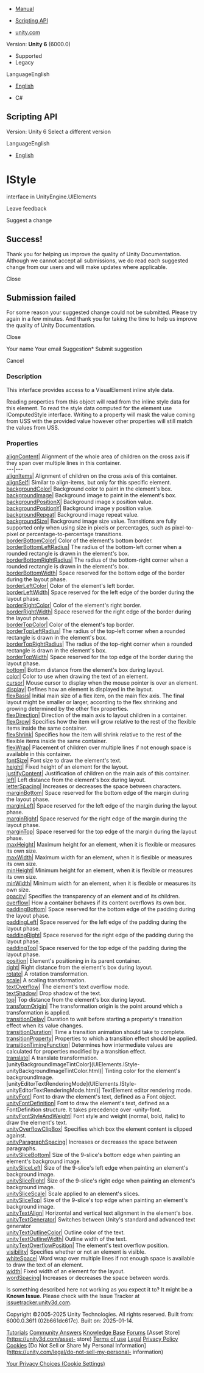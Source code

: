 [ ]()

  * [Manual](../Manual/index.html)
  * [Scripting API](../ScriptReference/index.html)

  * [unity.com](https://unity.com/)

Version: **Unity 6** (6000.0)

  * Supported
  * Legacy

LanguageEnglish

  * [English]()

  * C#

[ ](https://docs.unity3d.com)

## Scripting API

Version: Unity 6 Select a different version

LanguageEnglish

  * [English]()

# IStyle

interface in UnityEngine.UIElements

Leave feedback

Suggest a change

## Success!

Thank you for helping us improve the quality of Unity Documentation. Although
we cannot accept all submissions, we do read each suggested change from our
users and will make updates where applicable.

Close

## Submission failed

For some reason your suggested change could not be submitted. Please <a>try
again</a> in a few minutes. And thank you for taking the time to help us
improve the quality of Unity Documentation.

Close

Your name Your email Suggestion* Submit suggestion

Cancel

[ ]()

### Description

This interface provides access to a VisualElement inline style data.

Reading properties from this object will read from the inline style data for
this element. To read the style data computed for the element use
IComputedStyle interface. Writing to a property will mask the value coming
from USS with the provided value however other properties will still match the
values from USS.

### Properties

[alignContent](UIElements.IStyle-alignContent.html)|  Alignment of the whole
area of children on the cross axis if they span over multiple lines in this
container.  
---|---  
[alignItems](UIElements.IStyle-alignItems.html)|  Alignment of children on the
cross axis of this container.  
[alignSelf](UIElements.IStyle-alignSelf.html)|  Similar to align-items, but
only for this specific element.  
[backgroundColor](UIElements.IStyle-backgroundColor.html)|  Background color
to paint in the element's box.  
[backgroundImage](UIElements.IStyle-backgroundImage.html)|  Background image
to paint in the element's box.  
[backgroundPositionX](UIElements.IStyle-backgroundPositionX.html)|  Background
image x position value.  
[backgroundPositionY](UIElements.IStyle-backgroundPositionY.html)|  Background
image y position value.  
[backgroundRepeat](UIElements.IStyle-backgroundRepeat.html)|  Background image
repeat value.  
[backgroundSize](UIElements.IStyle-backgroundSize.html)|  Background image
size value. Transitions are fully supported only when using size in pixels or
percentages, such as pixel-to-pixel or percentage-to-percentage transitions.  
[borderBottomColor](UIElements.IStyle-borderBottomColor.html)|  Color of the
element's bottom border.  
[borderBottomLeftRadius](UIElements.IStyle-borderBottomLeftRadius.html)|  The
radius of the bottom-left corner when a rounded rectangle is drawn in the
element's box.  
[borderBottomRightRadius](UIElements.IStyle-borderBottomRightRadius.html)|
The radius of the bottom-right corner when a rounded rectangle is drawn in the
element's box.  
[borderBottomWidth](UIElements.IStyle-borderBottomWidth.html)|  Space reserved
for the bottom edge of the border during the layout phase.  
[borderLeftColor](UIElements.IStyle-borderLeftColor.html)|  Color of the
element's left border.  
[borderLeftWidth](UIElements.IStyle-borderLeftWidth.html)|  Space reserved for
the left edge of the border during the layout phase.  
[borderRightColor](UIElements.IStyle-borderRightColor.html)|  Color of the
element's right border.  
[borderRightWidth](UIElements.IStyle-borderRightWidth.html)|  Space reserved
for the right edge of the border during the layout phase.  
[borderTopColor](UIElements.IStyle-borderTopColor.html)|  Color of the
element's top border.  
[borderTopLeftRadius](UIElements.IStyle-borderTopLeftRadius.html)|  The radius
of the top-left corner when a rounded rectangle is drawn in the element's box.  
[borderTopRightRadius](UIElements.IStyle-borderTopRightRadius.html)|  The
radius of the top-right corner when a rounded rectangle is drawn in the
element's box.  
[borderTopWidth](UIElements.IStyle-borderTopWidth.html)|  Space reserved for
the top edge of the border during the layout phase.  
[bottom](UIElements.IStyle-bottom.html)|  Bottom distance from the element's
box during layout.  
[color](UIElements.IStyle-color.html)|  Color to use when drawing the text of
an element.  
[cursor](UIElements.IStyle-cursor.html)|  Mouse cursor to display when the
mouse pointer is over an element.  
[display](UIElements.IStyle-display.html)|  Defines how an element is
displayed in the layout.  
[flexBasis](UIElements.IStyle-flexBasis.html)|  Initial main size of a flex
item, on the main flex axis. The final layout might be smaller or larger,
according to the flex shrinking and growing determined by the other flex
properties.  
[flexDirection](UIElements.IStyle-flexDirection.html)|  Direction of the main
axis to layout children in a container.  
[flexGrow](UIElements.IStyle-flexGrow.html)|  Specifies how the item will grow
relative to the rest of the flexible items inside the same container.  
[flexShrink](UIElements.IStyle-flexShrink.html)|  Specifies how the item will
shrink relative to the rest of the flexible items inside the same container.  
[flexWrap](UIElements.IStyle-flexWrap.html)|  Placement of children over
multiple lines if not enough space is available in this container.  
[fontSize](UIElements.IStyle-fontSize.html)|  Font size to draw the element's
text.  
[height](UIElements.IStyle-height.html)|  Fixed height of an element for the
layout.  
[justifyContent](UIElements.IStyle-justifyContent.html)|  Justification of
children on the main axis of this container.  
[left](UIElements.IStyle-left.html)|  Left distance from the element's box
during layout.  
[letterSpacing](UIElements.IStyle-letterSpacing.html)|  Increases or decreases
the space between characters.  
[marginBottom](UIElements.IStyle-marginBottom.html)|  Space reserved for the
bottom edge of the margin during the layout phase.  
[marginLeft](UIElements.IStyle-marginLeft.html)|  Space reserved for the left
edge of the margin during the layout phase.  
[marginRight](UIElements.IStyle-marginRight.html)|  Space reserved for the
right edge of the margin during the layout phase.  
[marginTop](UIElements.IStyle-marginTop.html)|  Space reserved for the top
edge of the margin during the layout phase.  
[maxHeight](UIElements.IStyle-maxHeight.html)|  Maximum height for an element,
when it is flexible or measures its own size.  
[maxWidth](UIElements.IStyle-maxWidth.html)|  Maximum width for an element,
when it is flexible or measures its own size.  
[minHeight](UIElements.IStyle-minHeight.html)|  Minimum height for an element,
when it is flexible or measures its own size.  
[minWidth](UIElements.IStyle-minWidth.html)|  Minimum width for an element,
when it is flexible or measures its own size.  
[opacity](UIElements.IStyle-opacity.html)|  Specifies the transparency of an
element and of its children.  
[overflow](UIElements.IStyle-overflow.html)|  How a container behaves if its
content overflows its own box.  
[paddingBottom](UIElements.IStyle-paddingBottom.html)|  Space reserved for the
bottom edge of the padding during the layout phase.  
[paddingLeft](UIElements.IStyle-paddingLeft.html)|  Space reserved for the
left edge of the padding during the layout phase.  
[paddingRight](UIElements.IStyle-paddingRight.html)|  Space reserved for the
right edge of the padding during the layout phase.  
[paddingTop](UIElements.IStyle-paddingTop.html)|  Space reserved for the top
edge of the padding during the layout phase.  
[position](UIElements.IStyle-position.html)|  Element's positioning in its
parent container.  
[right](UIElements.IStyle-right.html)|  Right distance from the element's box
during layout.  
[rotate](UIElements.IStyle-rotate.html)|  A rotation transformation.  
[scale](UIElements.IStyle-scale.html)|  A scaling transformation.  
[textOverflow](UIElements.IStyle-textOverflow.html)|  The element's text
overflow mode.  
[textShadow](UIElements.IStyle-textShadow.html)|  Drop shadow of the text.  
[top](UIElements.IStyle-top.html)|  Top distance from the element's box during
layout.  
[transformOrigin](UIElements.IStyle-transformOrigin.html)|  The transformation
origin is the point around which a transformation is applied.  
[transitionDelay](UIElements.IStyle-transitionDelay.html)|  Duration to wait
before starting a property's transition effect when its value changes.  
[transitionDuration](UIElements.IStyle-transitionDuration.html)|  Time a
transition animation should take to complete.  
[transitionProperty](UIElements.IStyle-transitionProperty.html)|  Properties
to which a transition effect should be applied.  
[transitionTimingFunction](UIElements.IStyle-transitionTimingFunction.html)|
Determines how intermediate values are calculated for properties modified by a
transition effect.  
[translate](UIElements.IStyle-translate.html)|  A translate transformation.  
[unityBackgroundImageTintColor](UIElements.IStyle-
unityBackgroundImageTintColor.html)|  Tinting color for the element's
backgroundImage.  
[unityEditorTextRenderingMode](UIElements.IStyle-
unityEditorTextRenderingMode.html)|  TextElement editor rendering mode.  
[unityFont](UIElements.IStyle-unityFont.html)|  Font to draw the element's
text, defined as a Font object.  
[unityFontDefinition](UIElements.IStyle-unityFontDefinition.html)|  Font to
draw the element's text, defined as a FontDefinition structure. It takes
precedence over -unity-font.  
[unityFontStyleAndWeight](UIElements.IStyle-unityFontStyleAndWeight.html)|
Font style and weight (normal, bold, italic) to draw the element's text.  
[unityOverflowClipBox](UIElements.IStyle-unityOverflowClipBox.html)|
Specifies which box the element content is clipped against.  
[unityParagraphSpacing](UIElements.IStyle-unityParagraphSpacing.html)|
Increases or decreases the space between paragraphs.  
[unitySliceBottom](UIElements.IStyle-unitySliceBottom.html)|  Size of the
9-slice's bottom edge when painting an element's background image.  
[unitySliceLeft](UIElements.IStyle-unitySliceLeft.html)|  Size of the
9-slice's left edge when painting an element's background image.  
[unitySliceRight](UIElements.IStyle-unitySliceRight.html)|  Size of the
9-slice's right edge when painting an element's background image.  
[unitySliceScale](UIElements.IStyle-unitySliceScale.html)|  Scale applied to
an element's slices.  
[unitySliceTop](UIElements.IStyle-unitySliceTop.html)|  Size of the 9-slice's
top edge when painting an element's background image.  
[unityTextAlign](UIElements.IStyle-unityTextAlign.html)|  Horizontal and
vertical text alignment in the element's box.  
[unityTextGenerator](UIElements.IStyle-unityTextGenerator.html)|  Switches
between Unity's standard and advanced text generator  
[unityTextOutlineColor](UIElements.IStyle-unityTextOutlineColor.html)|
Outline color of the text.  
[unityTextOutlineWidth](UIElements.IStyle-unityTextOutlineWidth.html)|
Outline width of the text.  
[unityTextOverflowPosition](UIElements.IStyle-unityTextOverflowPosition.html)|
The element's text overflow position.  
[visibility](UIElements.IStyle-visibility.html)|  Specifies whether or not an
element is visible.  
[whiteSpace](UIElements.IStyle-whiteSpace.html)|  Word wrap over multiple
lines if not enough space is available to draw the text of an element.  
[width](UIElements.IStyle-width.html)|  Fixed width of an element for the
layout.  
[wordSpacing](UIElements.IStyle-wordSpacing.html)|  Increases or decreases the
space between words.  
  
Is something described here not working as you expect it to? It might be a
**Known Issue**. Please check with the Issue Tracker at
[issuetracker.unity3d.com](https://issuetracker.unity3d.com).

Copyright ©2005-2025 Unity Technologies. All rights reserved. Built from:
6000.0.36f1 (02b661dc617c). Built on: 2025-01-14.

[Tutorials](https://unity3d.com/learn) [Community
Answers](https://answers.unity3d.com) [Knowledge
Base](https://support.unity3d.com/hc/en-us)
[Forums](https://forum.unity3d.com) [Asset Store](https://unity3d.com/asset-
store) [Terms of use](https://docs.unity3d.com/Manual/TermsOfUse.html)
[Legal](https://unity.com/legal) [Privacy
Policy](https://unity.com/legal/privacy-policy)
[Cookies](https://unity.com/legal/cookie-policy) [Do Not Sell or Share My
Personal Information](https://unity.com/legal/do-not-sell-my-personal-
information)

[Your Privacy Choices (Cookie Settings)](javascript:void\(0\);)

